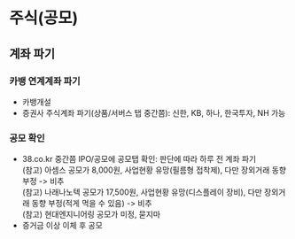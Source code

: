 # 주식(공모)
## 계좌 파기
### 카뱅 연계계좌 파기
- 카뱅개설
- 증권사 주식계좌 파기(상품/서버스 탭 중간쯤): 신한, KB, 하나, 한국투자, NH 가능
### 공모 확인
- 38.co.kr 중간쯤 IPO/공모에 공모탭 확인: 판단에 따라 하루 전 계좌 파기  
(참고) 아셈스 공모가 8,000원, 사업현황 유망(필름형 접착제), 다만 장외거래 동향 부정 -> 비추  
(참고) 나래나노텍 공모가 17,500원, 사업현황 유망(디스플레이 장비), 다만 장외거래 동향 부정(적게 먹을 수 있음) -> 비추  
(참고) 현대엔지니어링 공모가 미정, 묻지마  
- 증거금 이상 이체 후 공모
